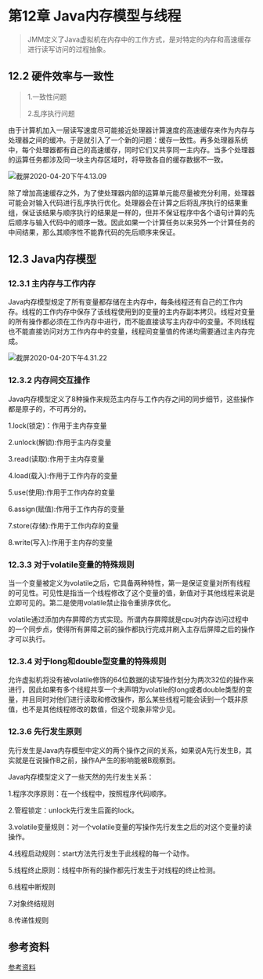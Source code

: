 # 第12章 Java内存模型与线程

> JMM定义了Java虚拟机在内存中的工作方式，是对特定的内存和高速缓存进行读写访问的过程抽象。

## 12.2 硬件效率与一致性

> 1.一致性问题
>
> 2.乱序执行问题

由于计算机加入一层读写速度尽可能接近处理器计算速度的高速缓存来作为内存与处理器之间的缓冲。于是就引入了一个新的问题：缓存一致性。再多处理器系统中，每个处理器都有自己的高速缓存，同时它们又共享同一主内存。当多个处理器的运算任务都涉及同一块主内存区域时，将导致各自的缓存数据不一致。

![截屏2020-04-20下午4.13.09](/Users/denakira/Desktop/myworkspace/note/深入理解JVM虚拟机/picture/截屏2020-04-20下午4.13.09.png)

除了增加高速缓存之外，为了使处理器内部的运算单元能尽量被充分利用，处理器可能会对输入代码进行乱序执行优化。处理器会在计算之后将乱序执行的结果重组，保证该结果与顺序执行的结果是一样的，但并不保证程序中各个语句计算的先后顺序与输入代码中的顺序一致。因此如果一个计算任务以来另外一个计算任务的中间结果，那么其顺序性不能靠代码的先后顺序来保证。

## 12.3 Java内存模型

### 12.3.1 主内存与工作内存

Java内存模型规定了所有变量都存储在主内存中，每条线程还有自己的工作内存。线程的工作内存中保存了该线程使用到的变量的主内存副本拷贝。线程对变量的所有操作都必须在工作内存中进行，而不能直接读写主内存中的变量。不同线程也不能直接访问对方工作内存中的变量，线程间变量值的传递均需要通过主内存完成。

![截屏2020-04-20下午4.31.22](/Users/denakira/Desktop/myworkspace/note/深入理解JVM虚拟机/picture/截屏2020-04-20下午4.31.22.png)

### 12.3.2 内存间交互操作

Java内存模型定义了8种操作来规范主内存与工作内存之间的同步细节，这些操作都是原子的，不可再分的。

1.lock(锁定)：作用于主内存变量

2.unlock(解锁):作用于主内存变量

3.read(读取):作用于主内存变量

4.load(载入):作用于工作内存的变量

5.use(使用):作用于工作内存的变量

6.assign(赋值):作用于工作内存的变量

7.store(存储):作用于工作内存的变量

8.write(写入):作用于主内存的变量

### 12.3.3 对于volatile变量的特殊规则

当一个变量被定义为volatile之后，它具备两种特性，第一是保证变量对所有线程的可见性。可见性是指当一个线程修改了这个变量的值，新值对于其他线程来说是立即可见的。第二是使用volatile禁止指令重排序优化。

volatile通过添加内存屏障的方式实现。所谓内存屏障就是cpu对内存访问过程中的一个同步点，使得所有屏障之前的操作都执行完成并刷入主存后屏障之后的操作才可以执行。

### 12.3.4 对于long和double型变量的特殊规则

允许虚拟机将没有被volatile修饰的64位数据的读写操作划分为两次32位的操作来进行，因此如果有多个线程共享一个未声明为volatile的long或者double类型的变量，并且同时对他们进行读取和修改操作，那么某些线程可能会读到一个既非原值，也不是其他线程修改的数值，但这个现象非常少见。

### 12.3.6 先行发生原则

先行发生是Java内存模型中定义的两个操作之间的关系，如果说A先行发生B，其实就是在说操作B之前，操作A产生的影响能被B观察到。

Java内存模型定义了一些天然的先行发生关系：

1.程序次序原则：在一个线程中，按照程序代码顺序。

2.管程锁定：unlock先行发生后面的lock。

3.volatile变量规则：对一个volatile变量的写操作先行发生之后的对这个变量的读操作。

4.线程启动规则：start方法先行发生于此线程的每一个动作。

5.线程终止原则：线程中所有的操作都先行发生于对线程的终止检测。

6.线程中断规则

7.对象终结规则

8.传递性规则

## 参考资料

[参考资料](https://www.jianshu.com/p/8a58d8335270)

